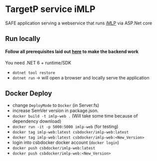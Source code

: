 # TargetP service iMLP

SAFE application serving a webservice that runs [iMLP](https://github.com/CSBiology/iMLP) via ASP.Net core

## Run locally

#### Follow all prerequisites laid out [here](https://github.com/CSBiology/iMLP#general) to make the backend work

You need .NET 6 + runtime/SDK

- `dotnet tool restore`
- `dotnet run` -> will open a browser and locally serve the application

## Docker Deploy

- change `DeployMode` to `Docker` (in Server.fs)
- increase SemVer version in package.json.
- `docker build -t imlp-web .` (Will take some time because of dependency download)
- `docker run -it -p 5000:5000 imlp-web` (for testing)
- `docker tag imlp-web:latest csbdocker/imlp-web:latest`
- `docker tag imlp-web:latest csbdocker/imlp-web:<New_Version>`
- login into csbdocker docker account (`docker login`)
- `docker push csbdocker/imlp-web:latest`
- `docker push csbdocker/imlp-web:<New_Version>`